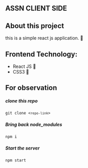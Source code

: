 ## ASSN CLIENT SIDE

## About this project 
this is a simple react js application. :slightly_smiling_face:

## Frontend Technology:
* React JS :slightly_smiling_face:
* CSS3 :slightly_smiling_face:

## For observation 
##### clone this repo
<code>git clone <`repo-link`> </code>

##### Bring back node_modules
<code>npm i</code> 

##### Start the server 
<code>npm start</code>